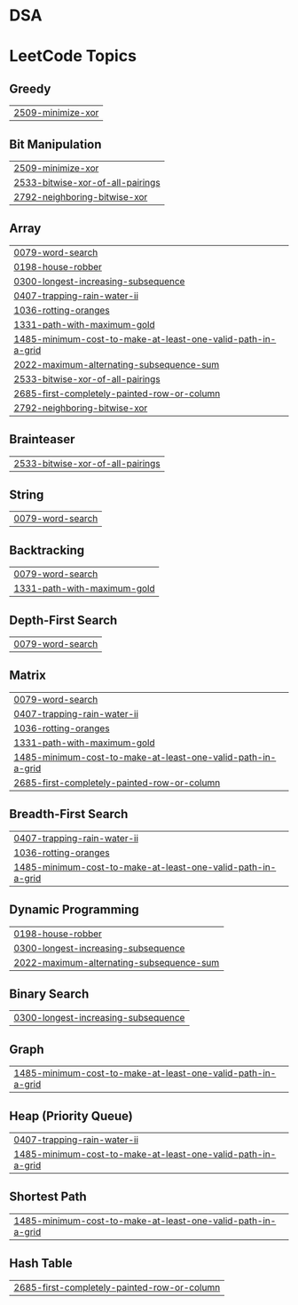 # DSA
<!---LeetCode Topics Start-->
# LeetCode Topics
## Greedy
|  |
| ------- |
| [2509-minimize-xor](https://github.com/LokeshDandwani/DSA/tree/master/2509-minimize-xor) |
## Bit Manipulation
|  |
| ------- |
| [2509-minimize-xor](https://github.com/LokeshDandwani/DSA/tree/master/2509-minimize-xor) |
| [2533-bitwise-xor-of-all-pairings](https://github.com/LokeshDandwani/DSA/tree/master/2533-bitwise-xor-of-all-pairings) |
| [2792-neighboring-bitwise-xor](https://github.com/LokeshDandwani/DSA/tree/master/2792-neighboring-bitwise-xor) |
## Array
|  |
| ------- |
| [0079-word-search](https://github.com/LokeshDandwani/DSA/tree/master/0079-word-search) |
| [0198-house-robber](https://github.com/LokeshDandwani/DSA/tree/master/0198-house-robber) |
| [0300-longest-increasing-subsequence](https://github.com/LokeshDandwani/DSA/tree/master/0300-longest-increasing-subsequence) |
| [0407-trapping-rain-water-ii](https://github.com/LokeshDandwani/DSA/tree/master/0407-trapping-rain-water-ii) |
| [1036-rotting-oranges](https://github.com/LokeshDandwani/DSA/tree/master/1036-rotting-oranges) |
| [1331-path-with-maximum-gold](https://github.com/LokeshDandwani/DSA/tree/master/1331-path-with-maximum-gold) |
| [1485-minimum-cost-to-make-at-least-one-valid-path-in-a-grid](https://github.com/LokeshDandwani/DSA/tree/master/1485-minimum-cost-to-make-at-least-one-valid-path-in-a-grid) |
| [2022-maximum-alternating-subsequence-sum](https://github.com/LokeshDandwani/DSA/tree/master/2022-maximum-alternating-subsequence-sum) |
| [2533-bitwise-xor-of-all-pairings](https://github.com/LokeshDandwani/DSA/tree/master/2533-bitwise-xor-of-all-pairings) |
| [2685-first-completely-painted-row-or-column](https://github.com/LokeshDandwani/DSA/tree/master/2685-first-completely-painted-row-or-column) |
| [2792-neighboring-bitwise-xor](https://github.com/LokeshDandwani/DSA/tree/master/2792-neighboring-bitwise-xor) |
## Brainteaser
|  |
| ------- |
| [2533-bitwise-xor-of-all-pairings](https://github.com/LokeshDandwani/DSA/tree/master/2533-bitwise-xor-of-all-pairings) |
## String
|  |
| ------- |
| [0079-word-search](https://github.com/LokeshDandwani/DSA/tree/master/0079-word-search) |
## Backtracking
|  |
| ------- |
| [0079-word-search](https://github.com/LokeshDandwani/DSA/tree/master/0079-word-search) |
| [1331-path-with-maximum-gold](https://github.com/LokeshDandwani/DSA/tree/master/1331-path-with-maximum-gold) |
## Depth-First Search
|  |
| ------- |
| [0079-word-search](https://github.com/LokeshDandwani/DSA/tree/master/0079-word-search) |
## Matrix
|  |
| ------- |
| [0079-word-search](https://github.com/LokeshDandwani/DSA/tree/master/0079-word-search) |
| [0407-trapping-rain-water-ii](https://github.com/LokeshDandwani/DSA/tree/master/0407-trapping-rain-water-ii) |
| [1036-rotting-oranges](https://github.com/LokeshDandwani/DSA/tree/master/1036-rotting-oranges) |
| [1331-path-with-maximum-gold](https://github.com/LokeshDandwani/DSA/tree/master/1331-path-with-maximum-gold) |
| [1485-minimum-cost-to-make-at-least-one-valid-path-in-a-grid](https://github.com/LokeshDandwani/DSA/tree/master/1485-minimum-cost-to-make-at-least-one-valid-path-in-a-grid) |
| [2685-first-completely-painted-row-or-column](https://github.com/LokeshDandwani/DSA/tree/master/2685-first-completely-painted-row-or-column) |
## Breadth-First Search
|  |
| ------- |
| [0407-trapping-rain-water-ii](https://github.com/LokeshDandwani/DSA/tree/master/0407-trapping-rain-water-ii) |
| [1036-rotting-oranges](https://github.com/LokeshDandwani/DSA/tree/master/1036-rotting-oranges) |
| [1485-minimum-cost-to-make-at-least-one-valid-path-in-a-grid](https://github.com/LokeshDandwani/DSA/tree/master/1485-minimum-cost-to-make-at-least-one-valid-path-in-a-grid) |
## Dynamic Programming
|  |
| ------- |
| [0198-house-robber](https://github.com/LokeshDandwani/DSA/tree/master/0198-house-robber) |
| [0300-longest-increasing-subsequence](https://github.com/LokeshDandwani/DSA/tree/master/0300-longest-increasing-subsequence) |
| [2022-maximum-alternating-subsequence-sum](https://github.com/LokeshDandwani/DSA/tree/master/2022-maximum-alternating-subsequence-sum) |
## Binary Search
|  |
| ------- |
| [0300-longest-increasing-subsequence](https://github.com/LokeshDandwani/DSA/tree/master/0300-longest-increasing-subsequence) |
## Graph
|  |
| ------- |
| [1485-minimum-cost-to-make-at-least-one-valid-path-in-a-grid](https://github.com/LokeshDandwani/DSA/tree/master/1485-minimum-cost-to-make-at-least-one-valid-path-in-a-grid) |
## Heap (Priority Queue)
|  |
| ------- |
| [0407-trapping-rain-water-ii](https://github.com/LokeshDandwani/DSA/tree/master/0407-trapping-rain-water-ii) |
| [1485-minimum-cost-to-make-at-least-one-valid-path-in-a-grid](https://github.com/LokeshDandwani/DSA/tree/master/1485-minimum-cost-to-make-at-least-one-valid-path-in-a-grid) |
## Shortest Path
|  |
| ------- |
| [1485-minimum-cost-to-make-at-least-one-valid-path-in-a-grid](https://github.com/LokeshDandwani/DSA/tree/master/1485-minimum-cost-to-make-at-least-one-valid-path-in-a-grid) |
## Hash Table
|  |
| ------- |
| [2685-first-completely-painted-row-or-column](https://github.com/LokeshDandwani/DSA/tree/master/2685-first-completely-painted-row-or-column) |
<!---LeetCode Topics End-->